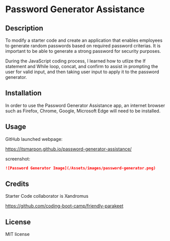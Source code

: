 # Password Generator Assistance

## Description

To modify a starter code and create an application that enables employees to generate random passwords based on required password criterias. It is important to be able to generate a strong password for security purposes.

During the JavaScript coding process, I learned how to utlize the If statement and While loop, concat, and confirm to assist in prompting the user for valid input, and then taking user input to apply it to the password generator.

## Installation

In order to use the Password Generator Assistance app, an internet browser such as Firefox, Chrome, Google, Microsoft Edge will need to be installed.

## Usage

GitHub launched webpage:

https://itsmarpon.github.io/password-generator-assistance/

screenshot:

```md
![Password Generator Image](/Assets/images/password-generator.png)
```

## Credits

Starter Code collaborator is Xandromus

https://github.com/coding-boot-camp/friendly-parakeet

## License

MIT license
